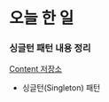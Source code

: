 # 오늘 한 일

### 싱글턴 패턴 내용 정리

[Content 저장소](https://github.com/seungrokoh/TIL/blob/master/Study/contens/designpatterns.md)  
* 싱글턴(Singleton) 패턴
